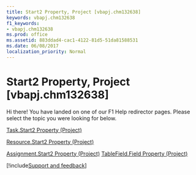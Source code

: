 ```yaml
---
title: Start2 Property, Project [vbapj.chm132638]
keywords: vbapj.chm132638
f1_keywords:
- vbapj.chm132638
ms.prod: office
ms.assetid: 883ddad4-cac1-4122-81d5-51da81588531
ms.date: 06/08/2017
localization_priority: Normal
---
```



# Start2 Property, Project [vbapj.chm132638]

Hi there! You have landed on one of our F1 Help redirector pages. Please select the topic you were looking for below.

[Task.Start2 Property (Project)](https://msdn.microsoft.com/library/9b62fb95-cdef-58e6-5495-6be382a95899%28Office.15%29.aspx)

[Resource.Start2 Property (Project)](https://msdn.microsoft.com/library/21db7a4f-5203-eca8-986a-952d3a73b8c8%28Office.15%29.aspx)

[Assignment.Start2 Property (Project)](https://msdn.microsoft.com/library/7ce47332-963f-125e-8759-d881b056c0b7%28Office.15%29.aspx)
[TableField.Field Property (Project)](https://msdn.microsoft.com/library/faeb3521-d25b-7474-cb35-e22cd2daffc7%28Office.15%29.aspx)

[!include[Support and feedback](~/includes/feedback-boilerplate.md)]